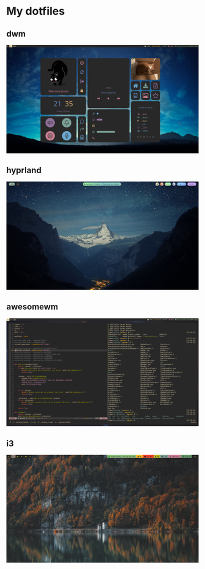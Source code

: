 # My dotfiles

## dwm

![dwm](./Screenshots/dwm.png?raw=true "dwm")

## hyprland

![Hyprland](./Screenshots/hyprland.png?raw=true "Hyprland")

## awesomewm

![Awesome](./Screenshots/awesome/awesomewm.png?raw=true "Awesome")

## i3

![i3](./Screenshots/i3/i3_new_2.png?raw=true "i3")
